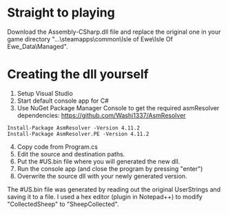 # Straight to playing

Download the Assembly-CSharp.dll file and replace the original one in your game directory "...\steamapps\common\Isle of Ewe\Isle Of Ewe_Data\Managed".

# Creating the dll yourself

1. Setup Visual Studio
2. Start default console app for C#
3. Use NuGet Package Manager Console to get the required asmResolver dependencies: https://github.com/Washi1337/AsmResolver
```
Install-Package AsmResolver -Version 4.11.2
Install-Package AsmResolver.PE -Version 4.11.2
```

4. Copy code from Program.cs
5. Edit the source and destination paths.
6. Put the #US.bin file where you will generated the new dll.
7. Run the console app (and close the program by pressing "enter")
8. Overwrite the source dll with your newly generated version.

The #US.bin file was generated by reading out the original UserStrings and saving it to a file.
I used a hex editor (plugin in Notepad++) to modify "CollectedSheep" to "SheepCollected".
